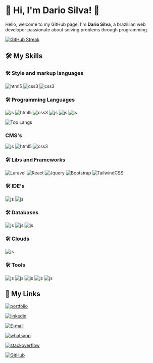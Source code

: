 
# 🚀 Hi, I'm Dario Silva! 👋

Hello, welcome to my GitHub page. I'm **Dario Silva**, a brazillian web developer  passionate about solving problems through programming.

[![GitHub Streak](https://streak-stats.demolab.com?user=darioss&theme=youtube-dark)](https://git.io/streak-stats)


## 🛠 My Skills
### 🛠 Style and markup languages
<div>
  <img aliagn="center" alt="html5" src="https://img.shields.io/badge/HTML-e34c26?style=for-the-badge&logo=html5&logoColor=white">
  <img aliagn="center" alt="css3" src="https://img.shields.io/badge/CSS3-1572B6?style=for-the-badge&logo=css3&logoColor=white">
  <img aliagn="center" alt="css3" src="https://img.shields.io/badge/Markdown-000?style=for-the-badge&logo=markdown">
</div>

### 🛠 Programming Languages
<div>
  <img aliagn="center" alt="js" src="https://img.shields.io/badge/JavaScript-F7DF1E?style=for-the-badge&logo=javascript&logoColor=black">
  <img aliagn="center" alt="html5" src="https://img.shields.io/badge/PHP-878DB8?style=for-the-badge&logo=php&logoColor=white">
  <img aliagn="center" alt="css3" src="https://img.shields.io/badge/python-3670A0?style=for-the-badge&logo=python&logoColor=ffdd54">
  <img aliagn="center" alt="js" src="https://img.shields.io/badge/RUBY-ab1105?style=for-the-badge&logo=ruby&logoColor=white">
  <img aliagn="center" alt="js" src="https://img.shields.io/badge/JAVA-e34c26?style=for-the-badge&logo=openjdk&logoColor=white">
  <img aliagn="center" alt="js" src="https://img.shields.io/badge/PASCAL-007ACC?style=for-the-badge&logo=todoist&logoColor=white">
</div>

![Top Langs](https://github-readme-stats.vercel.app/api/top-langs/?username=darioss&langs_count=8)

### CMS's
<div>
  <img aliagn="center" alt="js" src="https://img.shields.io/badge/Wordpress-007297?style=for-the-badge&logo=wordpress&logoColor=white">
  <img aliagn="center" alt="html5" src="https://img.shields.io/badge/Joomla!-39363d?style=for-the-badge&logo=joomla&logoColor=white">
  <img aliagn="center" alt="css3" src="https://img.shields.io/badge/Drupal-f7f7f7?style=for-the-badge&logo=drupal&logoColor=0097d7">
</div>

### 🛠 Libs and Frameworks
<div>
  <img aliagn="center" alt="Laravel" src="https://img.shields.io/badge/laravel-%23FF2D20.svg?style=for-the-badge&logo=laravel&logoColor=white">
  <img aliagn="center" alt="React" src="https://img.shields.io/badge/React-20232A?style=for-the-badge&logo=react&logoColor=61DAFB">
  <img aliagn="center" alt="Jquery" src="https://img.shields.io/badge/JQUERY-F7f7f7?style=for-the-badge&logo=jquery&logoColor=0097d7">
  <img aliagn="center" alt="Bootstrap" src="https://img.shields.io/badge/-boostrap-0D1117?style=for-the-badge&logo=bootstrap&labelColor=0D1117">
  <img aliagn="center" alt="TailwindCSS" src="https://img.shields.io/badge/tailwindcss-%2338B2AC.svg?style=for-the-badge&logo=tailwind-css&logoColor=white">
</div>

### 🛠 IDE's
<div>
  <img aliagn="center" alt="js" src="https://img.shields.io/badge/DELPHI-ab1105?style=for-the-badge&logo=delphi&logoColor=white">
  <img aliagn="center" alt="js" src="https://img.shields.io/badge/Vscode-007ACC?style=for-the-badge&logo=visual-studio-code&logoColor=white">
</div>

### 🛠 Databases
<div>
  <img aliagn="center" alt="js" src="https://img.shields.io/badge/MYSQL-00718b?style=for-the-badge&logo=mysql&logoColor=white">
  <img aliagn="center" alt="js" src="https://img.shields.io/badge/SQLite-000?style=for-the-badge&logo=sqlite&logoColor=07405E">
  <img aliagn="center" alt="js" src="https://img.shields.io/badge/node.js-6DA55F?style=for-the-badge&logo=node.js&logoColor=white">
<div>
  
### 🛠 Clouds  
  <img aliagn="center" alt="js" src="https://img.shields.io/badge/heroku-%23430098.svg?style=for-the-badge&logo=heroku&logoColor=white">

### 🛠 Tools  
<div> 
  <img aliagn="center" alt="js" src="https://img.shields.io/badge/GIT-E44C30?style=for-the-badge&logo=git&logoColor=white">
  <img aliagn="center" alt="js" src="https://img.shields.io/badge/GitHub-100000?style=for-the-badge&logo=github&logoColor=white">
  <img aliagn="center" alt="js" src="https://img.shields.io/badge/Figma-696969?style=for-the-badge&logo=figma&logoColor=figma">
  <img aliagn="center" alt="js" src="https://img.shields.io/badge/Trello-007ACC?style=for-the-badge&logo=trello&logoColor=white">
  <img aliagn="center" alt="js" src="https://img.shields.io/badge/webflow-000?style=for-the-badge&logo=webflow&logoColor=white">
</div>


## 🔗 My Links
[![portfolio](https://img.shields.io/badge/my_portfolio-ff5722?style=for-the-badge&logo=ko-fi&logoColor=white)](http://dariosilva.net/)

[![linkedin](https://img.shields.io/badge/linkedin-0A66C2?style=for-the-badge&logo=linkedin&logoColor=white)](https://www.linkedin.com/in/darioss/)

[![E-mail](https://img.shields.io/badge/-Email-000?style=for-the-badge&logo=microsoft-outlook&logoColor=007BFF)](mailto:contato@dariosilva.net)

[![whatsapp](https://img.shields.io/badge/whatsapp-45C153?style=for-the-badge&logo=whatsapp&logoColor=white)](https://wa.me//5548991413556?text=Contact%20from%20portfolio%20page)

[![stackoverflow](https://img.shields.io/badge/stackoverflow-f48024?style=for-the-badge&logo=stackoverflow&logoColor=white)](https://stackoverflow.com/users/1542130/darioss)

[![GitHub](https://img.shields.io/badge/GitHub-100000?style=for-the-badge&logo=github&logoColor=white)](https://github.com/darioss)
